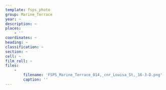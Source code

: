 ```yaml
---
template: fsps_photo
group: Marine_Terrace
year: ~
description: ~
places:
    - ''
coordinates: ~
heading: ~
classification: ~
section: ~
cell: ~
film_roll: ~
files:
    -
        filename: 'FSPS_Marine_Terrace_014,_cnr_Louisa_St,_16-3-D.png'
        caption: ''
---
```

